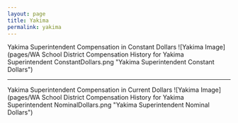 ```yaml
---
layout: page
title: Yakima
permalink: yakima
---
```



Yakima Superintendent Compensation in Constant Dollars
![Yakima Image](pages/WA School District Compensation History for Yakima Superintendent ConstantDollars.png "Yakima Superintendent Constant Dollars")
___

Yakima Superintendent Compensation in Current Dollars
![Yakima Image](pages/WA School District Compensation History for Yakima Superintendent NominalDollars.png "Yakima Superintendent Nominal Dollars")